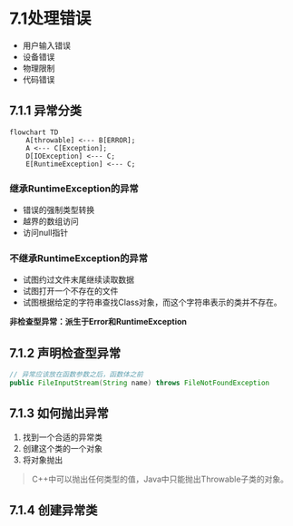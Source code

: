 # 7.1处理错误

* 用户输入错误
* 设备错误
* 物理限制
* 代码错误

## 7.1.1 异常分类

```mermaid
flowchart TD
	A[throwable] <--- B[ERROR];
	A <--- C[Exception];
	D[IOException] <--- C;
	E[RuntimeException] <--- C;

```

### 继承RuntimeException的异常

* 错误的强制类型转换
* 越界的数组访问
* 访问null指针

### 不继承RuntimeException的异常

* 试图约过文件末尾继续读取数据
* 试图打开一个不存在的文件
* 试图根据给定的字符串查找Class对象，而这个字符串表示的类并不存在。

**非检查型异常：派生于Error和RuntimeException**

## 7.1.2 声明检查型异常

```java
// 异常应该放在函数参数之后，函数体之前
public FileInputStream(String name) throws FileNotFoundException
```

## 7.1.3 如何抛出异常

1. 找到一个合适的异常类
2. 创建这个类的一个对象
3. 将对象抛出

>  C++中可以抛出任何类型的值，Java中只能抛出Throwable子类的对象。

## 7.1.4 创建异常类
